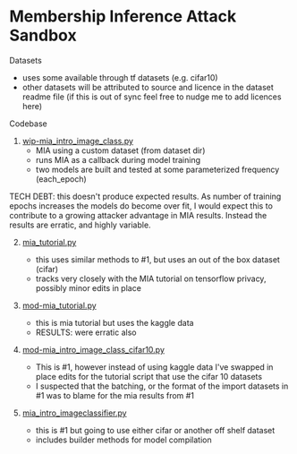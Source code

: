 # Membership Inference Attack Sandbox

Datasets
* uses some available through tf datasets (e.g. cifar10)
* other datasets will be attributed to source and licence in the dataset readme file (if this is out of sync feel free to nudge me to add licences here)


Codebase 

1. [wip-mia_intro_image_class.py](wip-mia_intro_image_class.py)
   * MIA using a custom dataset (from dataset dir)
   * runs MIA as a callback during model training
   * two models are built and tested at some parameterized frequency (each_epoch)

TECH DEBT: this doesn't produce expected results. As number of training epochs increases the models do become over fit, 
I would expect this to contribute to a growing attacker advantage in MIA results. Instead the results are erratic, 
and highly variable.


2. [mia_tutorial.py](mia_tutorial.py)
   * this uses similar methods to #1, but uses an out of the box dataset (cifar)
   * tracks very closely with the MIA tutorial on tensorflow privacy, possibly minor edits in place

3. [mod-mia_tutorial.py](mod-mia_tutorial.py)
   * this is mia tutorial but uses the kaggle data
   * RESULTS: were erratic also

4. [mod-mia_intro_image_class_cifar10.py](mod-mia_intro_image_class_cifar10.py)
   * This is #1, however instead of using kaggle data I've swapped in place edits for the tutorial script that use the cifar 10 datasets
   * I suspected that the batching, or the format of the import datasets in #1 was to blame for the mia results from #1

5. [mia_intro_imageclassifier.py](mia_intro_imageclassifier.py)
   * this is #1 but going to use either cifar or another off shelf dataset
   * includes builder methods for model compilation